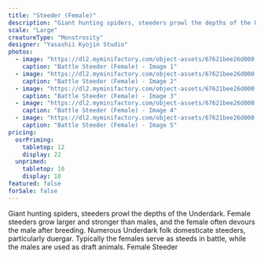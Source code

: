 ```yaml
---
title: "Steeder (Female)"
description: "Giant hunting spiders, steeders prowl the depths of the Underdark. Female steeders grow larger and stronger than males, and the female often devours the male after breeding. Numerous Underdark folk domesticate steeders, particularly duergar. Typically the females serve as steeds in battle, while the males are used as draft animals. Female Steeder"
scale: "Large"
creatureType: "Monstrosity"
designer: "Yasashii Kyojin Studio"
photos:
  - image: "https://dl2.myminifactory.com/object-assets/67621bee26d000.52772950/images/720X720-Steeder_Battle_01_PS.jpg"
    caption: "Battle Steeder (Female) - Image 1"
  - image: "https://dl2.myminifactory.com/object-assets/67621bee26d000.52772950/images/720X720-Steeder_Battle_01_A.jpg"
    caption: "Battle Steeder (Female) - Image 2"
  - image: "https://dl2.myminifactory.com/object-assets/67621bee26d000.52772950/images/720X720-Steeder_Battle_01_C.jpg"
    caption: "Battle Steeder (Female) - Image 3"
  - image: "https://dl2.myminifactory.com/object-assets/67621bee26d000.52772950/images/720X720-Steeder_Battle_01_SCALE.jpg"
    caption: "Battle Steeder (Female) - Image 4"
  - image: "https://dl2.myminifactory.com/object-assets/67621bee26d000.52772950/images/720X720-Steeder_Battle_01_B.jpg"
    caption: "Battle Steeder (Female) - Image 5"
pricing:
  osrPriming:
    tabletop: 12
    display: 22
  unprimed:
    tabletop: 10
    display: 18
featured: false
forSale: false
---
```


Giant hunting spiders, steeders prowl the depths of the Underdark. Female steeders grow larger and stronger than males, and the female often devours the male after breeding. Numerous Underdark folk domesticate steeders, particularly duergar. Typically the females serve as steeds in battle, while the males are used as draft animals. Female Steeder